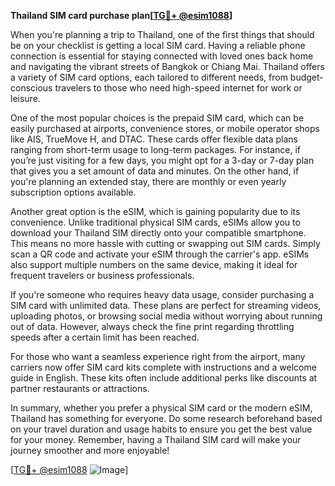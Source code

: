 **Thailand SIM card purchase plan[[TG💪+ @esim1088](https://t.me/s/esim1088)]**

When you're planning a trip to Thailand, one of the first things that should be on your checklist is getting a local SIM card. Having a reliable phone connection is essential for staying connected with loved ones back home and navigating the vibrant streets of Bangkok or Chiang Mai. Thailand offers a variety of SIM card options, each tailored to different needs, from budget-conscious travelers to those who need high-speed internet for work or leisure.

One of the most popular choices is the prepaid SIM card, which can be easily purchased at airports, convenience stores, or mobile operator shops like AIS, TrueMove H, and DTAC. These cards offer flexible data plans ranging from short-term usage to long-term packages. For instance, if you’re just visiting for a few days, you might opt for a 3-day or 7-day plan that gives you a set amount of data and minutes. On the other hand, if you're planning an extended stay, there are monthly or even yearly subscription options available.

Another great option is the eSIM, which is gaining popularity due to its convenience. Unlike traditional physical SIM cards, eSIMs allow you to download your Thailand SIM directly onto your compatible smartphone. This means no more hassle with cutting or swapping out SIM cards. Simply scan a QR code and activate your eSIM through the carrier's app. eSIMs also support multiple numbers on the same device, making it ideal for frequent travelers or business professionals.

If you're someone who requires heavy data usage, consider purchasing a SIM card with unlimited data. These plans are perfect for streaming videos, uploading photos, or browsing social media without worrying about running out of data. However, always check the fine print regarding throttling speeds after a certain limit has been reached.

For those who want a seamless experience right from the airport, many carriers now offer SIM card kits complete with instructions and a welcome guide in English. These kits often include additional perks like discounts at partner restaurants or attractions.

In summary, whether you prefer a physical SIM card or the modern eSIM, Thailand has something for everyone. Do some research beforehand based on your travel duration and usage habits to ensure you get the best value for your money. Remember, having a Thailand SIM card will make your journey smoother and more enjoyable!

[[TG💪+ @esim1088](https://t.me/s/esim1088) ![Image](https://i.postimg.cc/Y0z9fWf4/image.png)]